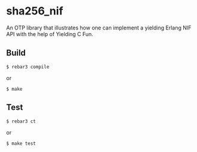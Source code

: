 sha256_nif
=====

An OTP library that illustrates how one can implement a yielding
Erlang NIF API with the help of Yielding C Fun.

Build
-----

    $ rebar3 compile

or

    $ make

Test
----

    $ rebar3 ct

or

    $ make test